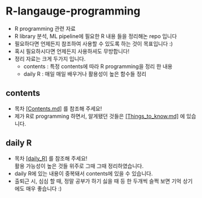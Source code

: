 # R-langauge-programming
- R programming 관련 자료
- R library 분석, ML pipeline에 필요한 R 내용 들을 정리해논 repo 입니다
- 필요하다면 언제든지 참조하여 사용할 수 있도록 하는 것이 목표입니다 :)
- 혹시 필요하시다면 언제든지 사용하셔도 무방합니다!
- 정리 자료는 크게 두가지 입니다.
  - contents  : 특정 contents에 따라 R programming을 정리 한 내용  
  - daily R   : 매일 매일 배우거나 활용성이 높은 함수들 정리  

## contents
- 목차 [[Contents.md]](https://github.com/koni114/R-langauge-programming/blob/master/Contents.md) 를 참조해 주세요!
- 제가 R로 programming 하면서, 알게됐던 것들은 [[Things_to_know.md]](https://github.com/koni114/R-langauge-programming/blob/master/Things_to_know.md) 에 있습니다.

## daily R
- 목차 [[daily_R]](https://github.com/koni114/R-langauge-programming/blob/master/Daily_R.md) 를 참조해 주세요!  
  활용 가능성이 높은 것들 위주로 그때 그때 정리하였습니다.
- daily R에 있는 내용이 중복돼서 contents에 있을 수 있습니다.
- 출퇴근 시, 심심 할 때, 정말 공부가 하기 싫을 때 등 한 두개씩 슬쩍 보면 기억 상기에도 매우 좋습니다 :)

